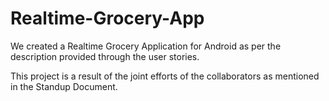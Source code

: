 # Realtime-Grocery-App
We created a Realtime Grocery Application for Android as per the description provided through the user stories. 

This project is a result of the joint efforts of the collaborators as mentioned in the Standup Document.
